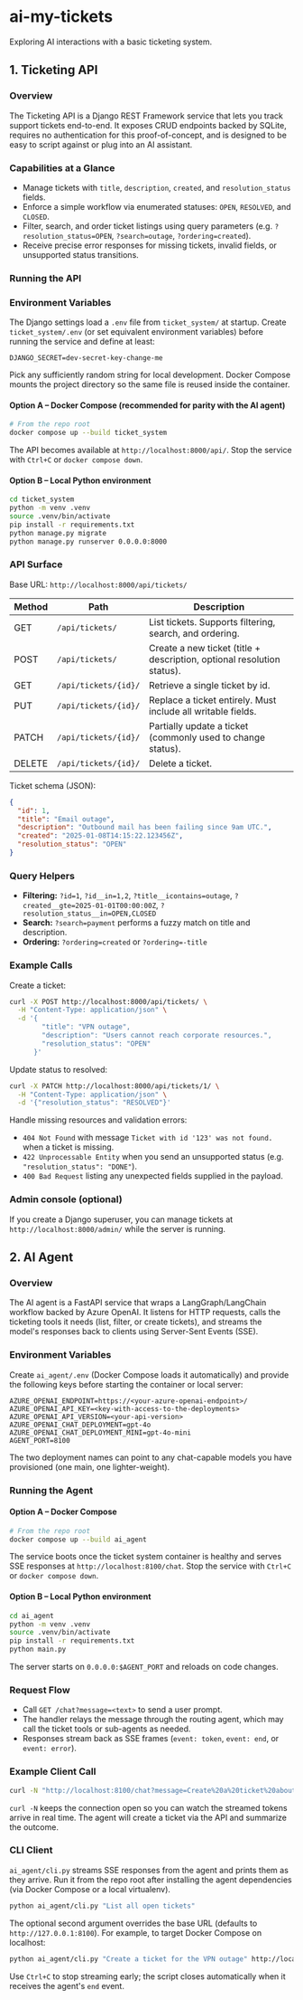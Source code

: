 # ai-my-tickets
Exploring AI interactions with a basic ticketing system.

## 1. Ticketing API

### Overview
The Ticketing API is a Django REST Framework service that lets you track support tickets end-to-end. It exposes CRUD endpoints backed by SQLite, requires no authentication for this proof-of-concept, and is designed to be easy to script against or plug into an AI assistant.

### Capabilities at a Glance
- Manage tickets with `title`, `description`, `created`, and `resolution_status` fields.
- Enforce a simple workflow via enumerated statuses: `OPEN`, `RESOLVED`, and `CLOSED`.
- Filter, search, and order ticket listings using query parameters (e.g. `?resolution_status=OPEN`, `?search=outage`, `?ordering=created`).
- Receive precise error responses for missing tickets, invalid fields, or unsupported status transitions.

### Running the API

### Environment Variables
The Django settings load a `.env` file from `ticket_system/` at startup. Create `ticket_system/.env` (or set equivalent environment variables) before running the service and define at least:

```
DJANGO_SECRET=dev-secret-key-change-me
```

Pick any sufficiently random string for local development. Docker Compose mounts the project directory so the same file is reused inside the container.

#### Option A – Docker Compose (recommended for parity with the AI agent)
```bash
# From the repo root
docker compose up --build ticket_system
```
The API becomes available at `http://localhost:8000/api/`. Stop the service with `Ctrl+C` or `docker compose down`.

#### Option B – Local Python environment
```bash
cd ticket_system
python -m venv .venv
source .venv/bin/activate
pip install -r requirements.txt
python manage.py migrate
python manage.py runserver 0.0.0.0:8000
```

### API Surface
Base URL: `http://localhost:8000/api/tickets/`

| Method | Path | Description |
| --- | --- | --- |
| GET | `/api/tickets/` | List tickets. Supports filtering, search, and ordering. |
| POST | `/api/tickets/` | Create a new ticket (title + description, optional resolution status). |
| GET | `/api/tickets/{id}/` | Retrieve a single ticket by id. |
| PUT | `/api/tickets/{id}/` | Replace a ticket entirely. Must include all writable fields. |
| PATCH | `/api/tickets/{id}/` | Partially update a ticket (commonly used to change status). |
| DELETE | `/api/tickets/{id}/` | Delete a ticket. |

Ticket schema (JSON):
```json
{
  "id": 1,
  "title": "Email outage",
  "description": "Outbound mail has been failing since 9am UTC.",
  "created": "2025-01-08T14:15:22.123456Z",
  "resolution_status": "OPEN"
}
```

### Query Helpers
- **Filtering:** `?id=1`, `?id__in=1,2`, `?title__icontains=outage`, `?created__gte=2025-01-01T00:00:00Z`, `?resolution_status__in=OPEN,CLOSED`
- **Search:** `?search=payment` performs a fuzzy match on title and description.
- **Ordering:** `?ordering=created` or `?ordering=-title`

### Example Calls
Create a ticket:
```bash
curl -X POST http://localhost:8000/api/tickets/ \
  -H "Content-Type: application/json" \
  -d '{
        "title": "VPN outage",
        "description": "Users cannot reach corporate resources.",
        "resolution_status": "OPEN"
      }'
```

Update status to resolved:
```bash
curl -X PATCH http://localhost:8000/api/tickets/1/ \
  -H "Content-Type: application/json" \
  -d '{"resolution_status": "RESOLVED"}'
```

Handle missing resources and validation errors:
- `404 Not Found` with message `Ticket with id '123' was not found.` when a ticket is missing.
- `422 Unprocessable Entity` when you send an unsupported status (e.g. `"resolution_status": "DONE"`).
- `400 Bad Request` listing any unexpected fields supplied in the payload.

### Admin console (optional)
If you create a Django superuser, you can manage tickets at `http://localhost:8000/admin/` while the server is running.

## 2. AI Agent

### Overview
The AI agent is a FastAPI service that wraps a LangGraph/LangChain workflow backed by Azure OpenAI. It listens for HTTP requests, calls the ticketing tools it needs (list, filter, or create tickets), and streams the model's responses back to clients using Server-Sent Events (SSE).

### Environment Variables
Create `ai_agent/.env` (Docker Compose loads it automatically) and provide the following keys before starting the container or local server:

```
AZURE_OPENAI_ENDPOINT=https://<your-azure-openai-endpoint>/
AZURE_OPENAI_API_KEY=<key-with-access-to-the-deployments>
AZURE_OPENAI_API_VERSION=<your-api-version>
AZURE_OPENAI_CHAT_DEPLOYMENT=gpt-4o
AZURE_OPENAI_CHAT_DEPLOYMENT_MINI=gpt-4o-mini
AGENT_PORT=8100
```

The two deployment names can point to any chat-capable models you have provisioned (one main, one lighter-weight).

### Running the Agent

#### Option A – Docker Compose
```bash
# From the repo root
docker compose up --build ai_agent
```
The service boots once the ticket system container is healthy and serves SSE responses at `http://localhost:8100/chat`. Stop the service with `Ctrl+C` or `docker compose down`.

#### Option B – Local Python environment
```bash
cd ai_agent
python -m venv .venv
source .venv/bin/activate
pip install -r requirements.txt
python main.py
```
The server starts on `0.0.0.0:$AGENT_PORT` and reloads on code changes.

### Request Flow
- Call `GET /chat?message=<text>` to send a user prompt.
- The handler relays the message through the routing agent, which may call the ticket tools or sub-agents as needed.
- Responses stream back as SSE frames (`event: token`, `event: end`, or `event: error`).

### Example Client Call
```bash
curl -N "http://localhost:8100/chat?message=Create%20a%20ticket%20about%20email%20failures"
```
`curl -N` keeps the connection open so you can watch the streamed tokens arrive in real time. The agent will create a ticket via the API and summarize the outcome.

### CLI Client
`ai_agent/cli.py` streams SSE responses from the agent and prints them as they arrive. Run it from the repo root after installing the agent dependencies (via Docker Compose or a local virtualenv).

```bash
python ai_agent/cli.py "List all open tickets"
```

The optional second argument overrides the base URL (defaults to `http://127.0.0.1:8100`). For example, to target Docker Compose on localhost:

```bash
python ai_agent/cli.py "Create a ticket for the VPN outage" http://localhost:8100
```

Use `Ctrl+C` to stop streaming early; the script closes automatically when it receives the agent's `end` event.
